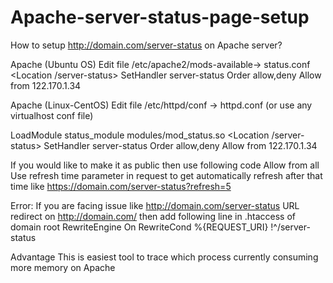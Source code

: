 # Apache-server-status-page-setup
How to setup http://domain.com/server-status on Apache server?

Apache (Ubuntu OS)
Edit file /etc/apache2/mods-available-> status.conf
<Location /server-status>
        SetHandler server-status
        Order allow,deny
        Allow from 122.170.1.34
</Location>

Apache (Linux-CentOS)
Edit file /etc/httpd/conf -> httpd.conf (or use any virtualhost conf file)

LoadModule status_module modules/mod_status.so 
<Location /server-status> 
    SetHandler server-status 
    Order allow,deny 
    Allow from 122.170.1.34
</Location>     

If you would like to make it as public then use following code
Allow from all 
Use refresh time parameter in request to get automatically refresh after that time like https://domain.com/server-status?refresh=5

Error:
If you are facing issue like http://domain.com/server-status URL redirect on http://domain.com/ then add following line in .htaccess of domain root
RewriteEngine On
RewriteCond %{REQUEST_URI} !^/server-status

Advantage
This is easiest tool to trace which process currently consuming more memory on Apache
